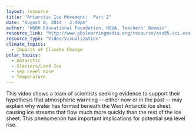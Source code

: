 ```yaml
---
layout: resource
title: "Antarctic Ice Movement:  Part 2"
date: "August 8, 2014 - 2:49pm"
author: "WGBH Educational Foundation, NOVA, Teachers' Domain"
resource_link: "http://www.pbslearningmedia.org/resource/ess05.sci.ess.earthsys.icestreams/"
resource_type: "Video/Visualization"
climate_topics:
  - Impacts of Climate Change
polar_topics:
  - Antarctic
  - Glaciers/Land Ice
  - Sea Level Rise
  - Temperature
---
```


This video shows a team of scientists seeking evidence to support their hypothesis that atmospheric warming -- either now or in the past -- may explain why water has formed beneath the West Antarctic ice sheet, causing ice streams that flow much more quickly than the rest of the ice sheet. This phenomenon has important implications for potential sea level rise.
